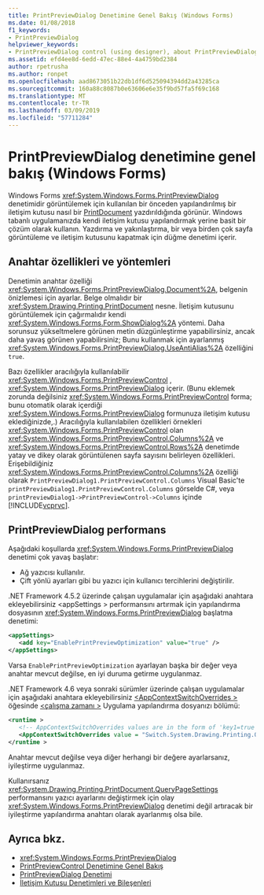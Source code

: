 ```yaml
---
title: PrintPreviewDialog Denetimine Genel Bakış (Windows Forms)
ms.date: 01/08/2018
f1_keywords:
- PrintPreviewDialog
helpviewer_keywords:
- PrintPreviewDialog control (using designer), about PrintPreviewDialog
ms.assetid: efd4ee8d-6edd-47ec-88e4-4a4759bd2384
author: rpetrusha
ms.author: ronpet
ms.openlocfilehash: aad8673051b22db1df6d525094394dd2a43285ca
ms.sourcegitcommit: 160a88c8087b0e63606e6e35f9bd57fa5f69c168
ms.translationtype: MT
ms.contentlocale: tr-TR
ms.lasthandoff: 03/09/2019
ms.locfileid: "57711284"
---
```

# <a name="printpreviewdialog-control-overview-windows-forms"></a>PrintPreviewDialog denetimine genel bakış (Windows Forms)
Windows Forms <xref:System.Windows.Forms.PrintPreviewDialog> denetimidir görüntülemek için kullanılan bir önceden yapılandırılmış bir iletişim kutusu nasıl bir [PrintDocument](printdocument-component-windows-forms.md) yazdırıldığında görünür. Windows tabanlı uygulamanızda kendi iletişim kutusu yapılandırmak yerine basit bir çözüm olarak kullanın. Yazdırma ve yakınlaştırma, bir veya birden çok sayfa görüntüleme ve iletişim kutusunu kapatmak için düğme denetimi içerir.  
  
## <a name="key-properties-and-methods"></a>Anahtar özellikleri ve yöntemleri  
 Denetimin anahtar özelliği <xref:System.Windows.Forms.PrintPreviewDialog.Document%2A>, belgenin önizlemesi için ayarlar. Belge olmalıdır bir <xref:System.Drawing.Printing.PrintDocument> nesne. İletişim kutusunu görüntülemek için çağırmalıdır kendi <xref:System.Windows.Forms.Form.ShowDialog%2A> yöntemi. Daha sorunsuz yükseltmelere görünen metin düzgünleştirme yapabilirsiniz, ancak daha yavaş görünen yapabilirsiniz; Bunu kullanmak için ayarlanmış <xref:System.Windows.Forms.PrintPreviewDialog.UseAntiAlias%2A> özelliğini `true`.  
  
 Bazı özellikler aracılığıyla kullanılabilir <xref:System.Windows.Forms.PrintPreviewControl> , <xref:System.Windows.Forms.PrintPreviewDialog> içerir. (Bunu eklemek zorunda değilsiniz <xref:System.Windows.Forms.PrintPreviewControl> forma; bunu otomatik olarak içerdiği <xref:System.Windows.Forms.PrintPreviewDialog> formunuza iletişim kutusu eklediğinizde,.) Aracılığıyla kullanılabilen özellikleri örnekleri <xref:System.Windows.Forms.PrintPreviewControl> olan <xref:System.Windows.Forms.PrintPreviewControl.Columns%2A> ve <xref:System.Windows.Forms.PrintPreviewControl.Rows%2A> denetimde yatay ve dikey olarak görüntülenen sayfa sayısını belirleyen özellikleri. Erişebildiğiniz <xref:System.Windows.Forms.PrintPreviewControl.Columns%2A> özelliği olarak `PrintPreviewDialog1.PrintPreviewControl.Columns` Visual Basic'te `printPreviewDialog1.PrintPreviewControl.Columns` görselde C#, veya `printPreviewDialog1->PrintPreviewControl->Columns` içinde [!INCLUDE[vcprvc](../../../../includes/vcprvc-md.md)].  
  
## <a name="printpreviewdialog-performance"></a>PrintPreviewDialog performans

Aşağıdaki koşullarda <xref:System.Windows.Forms.PrintPreviewDialog> denetimi çok yavaş başlatır:

- Ağ yazıcısı kullanılır.
- Çift yönlü ayarları gibi bu yazıcı için kullanıcı tercihlerini değiştirilir.
  
.NET Framework 4.5.2 üzerinde çalışan uygulamalar için aşağıdaki anahtara ekleyebilirsiniz \<appSettings > performansını artırmak için yapılandırma dosyasının <xref:System.Windows.Forms.PrintPreviewDialog> başlatma denetimi:

```xml
<appSettings>
   <add key="EnablePrintPreviewOptimization" value="true" />
</appSettings>
```
Varsa `EnablePrintPreviewOptimization` ayarlayan başka bir değer veya anahtar mevcut değilse, en iyi duruma getirme uygulanmaz.

.NET Framework 4.6 veya sonraki sürümler üzerinde çalışan uygulamalar için aşağıdaki anahtara ekleyebilirsiniz [ \<AppContextSwitchOverrides >](../../configure-apps/file-schema/runtime/appcontextswitchoverrides-element.md) öğesinde [ \<çalışma zamanı >](../../configure-apps/file-schema/runtime/index.md) Uygulama yapılandırma dosyanızı bölümü:

```xml
<runtime >
   <!-- AppContextSwitchOverrides values are in the form of 'key1=true|false;key2=true|false -->
   <AppContextSwitchOverrides value = "Switch.System.Drawing.Printing.OptimizePrintPreview=true" />
</runtime >
``` 
Anahtar mevcut değilse veya diğer herhangi bir değere ayarlarsanız, iyileştirme uygulanmaz. 

Kullanırsanız <xref:System.Drawing.Printing.PrintDocument.QueryPageSettings> performansını yazıcı ayarlarını değiştirmek için olay <xref:System.Windows.Forms.PrintPreviewDialog> denetimi değil artıracak bir iyileştirme yapılandırma anahtarı olarak ayarlanmış olsa bile.  

## <a name="see-also"></a>Ayrıca bkz.
- <xref:System.Windows.Forms.PrintPreviewDialog>
- [PrintPreviewControl Denetimine Genel Bakış](printpreviewcontrol-control-overview-windows-forms.md)
- [PrintPreviewDialog Denetimi](printpreviewdialog-control-windows-forms.md)
- [İletişim Kutusu Denetimleri ve Bileşenleri](dialog-box-controls-and-components-windows-forms.md)
